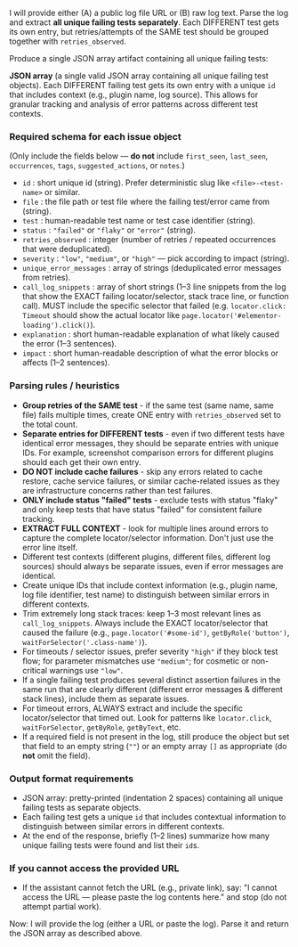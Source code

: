 I will provide either (A) a public log file URL or (B) raw log text. Parse the log and extract **all unique failing tests separately**. Each DIFFERENT test gets its own entry, but retries/attempts of the SAME test should be grouped together with `retries_observed`.

Produce a single JSON array artifact containing all unique failing tests:

**JSON array** (a single valid JSON array containing all unique failing test objects). Each DIFFERENT failing test gets its own entry with a unique `id` that includes context (e.g., plugin name, log source). This allows for granular tracking and analysis of error patterns across different test contexts.

### Required schema for each issue object
(Only include the fields below — **do not** include `first_seen`, `last_seen`, `occurrences`, `tags`, `suggested_actions`, or `notes`.)

- `id` : short unique id (string). Prefer deterministic slug like `<file>-<test-name>` or similar.
- `file` : the file path or test file where the failing test/error came from (string).
- `test` : human-readable test name or test case identifier (string).
- `status` : `"failed"` or `"flaky"` or `"error"` (string).
- `retries_observed` : integer (number of retries / repeated occurrences that were deduplicated).
- `severity` : `"low"`, `"medium"`, or `"high"` — pick according to impact (string).
- `unique_error_messages` : array of strings (deduplicated error messages from retries).
- `call_log_snippets` : array of short strings (1–3 line snippets from the log that show the EXACT failing locator/selector, stack trace line, or function call). MUST include the specific selector that failed (e.g. `locator.click: Timeout` should show the actual locator like `page.locator('#elementor-loading').click()`).
- `explanation` : short human-readable explanation of what likely caused the error (1–3 sentences).
- `impact` : short human-readable description of what the error blocks or affects (1–2 sentences).

### Parsing rules / heuristics
- **Group retries of the SAME test** - if the same test (same name, same file) fails multiple times, create ONE entry with `retries_observed` set to the total count.
- **Separate entries for DIFFERENT tests** - even if two different tests have identical error messages, they should be separate entries with unique IDs. For example, screenshot comparison errors for different plugins should each get their own entry.
- **DO NOT include cache failures** - skip any errors related to cache restore, cache service failures, or similar cache-related issues as they are infrastructure concerns rather than test failures.
- **ONLY include status "failed" tests** - exclude tests with status "flaky" and only keep tests that have status "failed" for consistent failure tracking.
- **EXTRACT FULL CONTEXT** - look for multiple lines around errors to capture the complete locator/selector information. Don't just use the error line itself.
- Different test contexts (different plugins, different files, different log sources) should always be separate issues, even if error messages are identical.
- Create unique IDs that include context information (e.g., plugin name, log file identifier, test name) to distinguish between similar errors in different contexts.
- Trim extremely long stack traces: keep 1–3 most relevant lines as `call_log_snippets`. Always include the EXACT locator/selector that caused the failure (e.g., `page.locator('#some-id')`, `getByRole('button')`, `waitForSelector('.class-name')`).
- For timeouts / selector issues, prefer severity `"high"` if they block test flow; for parameter mismatches use `"medium"`; for cosmetic or non-critical warnings use `"low"`.
- If a single failing test produces several distinct assertion failures in the same run that are clearly different (different error messages & different stack lines), include them as separate issues.
- For timeout errors, ALWAYS extract and include the specific locator/selector that timed out. Look for patterns like `locator.click`, `waitForSelector`, `getByRole`, `getByText`, etc.
- If a required field is not present in the log, still produce the object but set that field to an empty string (`""`) or an empty array `[]` as appropriate (do **not** omit the field).

### Output format requirements
- JSON array: pretty-printed (indentation 2 spaces) containing all unique failing tests as separate objects.
- Each failing test gets a unique `id` that includes contextual information to distinguish between similar errors in different contexts.
- At the end of the response, briefly (1–2 lines) summarize how many unique failing tests were found and list their `id`s.

### If you cannot access the provided URL
- If the assistant cannot fetch the URL (e.g., private link), say: "I cannot access the URL — please paste the log contents here." and stop (do not attempt partial work).

Now: I will provide the log (either a URL or paste the log). Parse it and return the JSON array as described above.